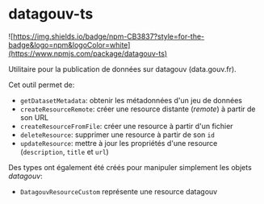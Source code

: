 # datagouv-ts

![https://img.shields.io/badge/npm-CB3837?style=for-the-badge&logo=npm&logoColor=white](https://www.npmjs.com/package/datagouv-ts)

Utilitaire pour la publication de données sur datagouv (data.gouv.fr).

Cet outil permet de:
- `getDatasetMetadata`: obtenir les métadonnées d'un jeu de données
- `createResourceRemote`: créer une resource distante (*remote*) à partir de son URL
- `createResourceFromFile`: créer une resource à partir d'un fichier
- `deleteResource`: supprimer une resource à partir de son `id`
- `updateResource`: mettre à jour les propriétés d'une resource (`description`, `title` et `url`)

Des types ont également été créés pour manipuler simplement les objets *datagouv*:
- `DatagouvResourceCustom` représente une resource datagouv